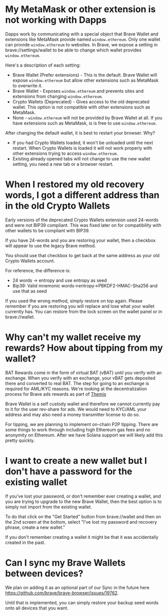 # My MetaMask or other extension is not working with Dapps

Dapps work by communicating with a special object that Brave Wallet and extensions like MetaMask provide named `window.ethereum`.
Only one wallet can provide `window.ethereum` to websites.
In Brave, we expose a setting in brave://settings/wallet to be able to change which wallet provides `window.ethereum`.

Here's a description of each setting:
- Brave Wallet (Prefer extensions) - This is the default. Brave Wallet will expose `window.ethereum` but allow other extensions such as MetaMask to overwrite it.
- Brave Wallet - Exposes `window.ethereum` and prevents sites and extensions from changing `window.ethereum`.
- Crypto Wallets (Deprecated) - Gives access to the old deprecated wallet. This option is not compatible with other extensions such as MetaMask.
- None - `window.ethereum` will not be provided by Brave Wallet at all. If you have extensions such as MetaMask, is is free to use `window.ethereum`.

After changing the default wallet, it is best to restart your browser. Why?
- If you had Crypto Wallets loaded, it won't be unloaded until the next restart. When Crypto Wallets is loaded it will not work properly with other extensions trying to access `window.ethereum`.
- Existing already opened tabs will not change to use the new wallet setting, you need a new tab or a browser restart.

# When I restored my old recovery words, I got a different address than in the old Crypto Wallets

Early versions of the deprecated Crypto Wallets extension used 24-words and were not BIP39 compliant.
This was fixed later on for compatibility with other wallets to be compliant with BIP39.

If you have 24-words and you are restoring your wallet, then a checkbox will appear to use the legacy Brave method.

You should use that checkbox to get back at the same address as your old Crypto Wallets account.

For reference, the difference is:
- 24 words -> entropy and use entropy as seed
- Bip39: Valid mnemonic words->entropy->PBKDF2-HMAC-Sha256 and use that as seed

If you used the wrong method, simply restore on top again. Please remember if you are restoring you will replace and lose what your wallet currently has.  You can restore from the lock screen on the wallet panel or in brave://wallet. 

# Why can't my wallet receive my rewards? How about tipping from my wallet?

BAT Rewards come in the form of virtual BAT (vBAT) until you verify with an exchange. When you verify with an exchange, your vBAT gets deposited there and converted to real BAT.  The step for going to an exchange is required for AML/KYC reasons. We're looking at the decentralization process for Brave ads rewards as part of [Themis](https://brave.com/themis-rfcc-wrap-up/)

Brave Wallet is a self custody wallet and therefore we cannot currently pay to it for the user rev-share for ads. We would need to KYC/AML your address and may also need a money transmitter license to do so.

For tipping, we are planning to implement on-chain P2P tipping. There are some things to work through including high Ethereum gas fees and no anonymity on Ethereum.  After we have Solana support we will likely add this pretty quickly.

# I want to create a new wallet but I don't have a password for the existing wallet

If you've lost your password, or don't remember ever creating a wallet, and you are trying to upgrade to the new Brave Wallet, then the best option is to simply not import from the existing wallet.

To do that click on the "Get Started" button from brave://wallet and then on the 2nd screen at the bottom, select "I’ve lost my password and recovery phrase, create a new wallet."

If you don't remember creating a wallet it might be that it was accidentally created in the past.

# Can I sync my Brave Wallets between devices?

We plan on adding it as an optional part of our Sync in the future here https://github.com/brave/brave-browser/issues/19762.

Until that is implemented, you can simply restore your backup seed words onto all devices that you want.
